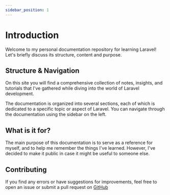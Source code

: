 ```yaml
---
sidebar_position: 1
---
```


# Introduction

Welcome to my personal documentation repository for learning Laravel! Let's briefly discuss its structure, content and purpose.

## Structure & Navigation

On this site you will find a comprehensive collection of notes, insights, and tutorials that I've gathered while diving into the world of Laravel development.

The documentation is organized into several sections, each of which is dedicated to a specific topic or aspect of Laravel. You can navigate through the documentation using the sidebar on the left.

## What is it for?

The main purpose of this documentation is to serve as a reference for myself, and to help me remember the things I've learned. However, I've decided to make it public in case it might be useful to someone else.

## Contributing

If you find any errors or have suggestions for improvements, feel free to open an issue or submit a pull request on [GitHub](https://github.com/HMZElidrissi/Laravel-in-Action)